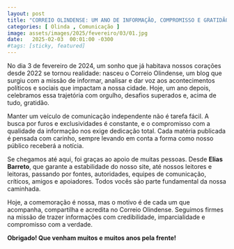 ```yaml
---
layout: post
title: "CORREIO OLINDENSE: UM ANO DE INFORMAÇÃO, COMPROMISSO E GRATIDÃO"
categories: [ Olinda , Comunicação ]
image: assets/images/2025/fevereiro/03/01.jpg
date:   2025-02-03  00:01:00 -0300
#tags: [sticky, featured]
---
```

No dia 3 de fevereiro de 2024, um sonho que já habitava nossos corações desde 2022 se tornou realidade: nasceu o Correio Olindense, um blog que surgiu com a missão de informar, analisar e dar voz aos acontecimentos políticos e sociais que impactam a nossa cidade. Hoje, um ano depois, celebramos essa trajetória com orgulho, desafios superados e, acima de tudo, gratidão.

Manter um veículo de comunicação independente não é tarefa fácil. A busca por furos e exclusividades é constante, e o compromisso com a qualidade da informação nos exige dedicação total. Cada matéria publicada é pensada com carinho, sempre levando em conta a forma como nosso público receberá a notícia.

Se chegamos até aqui, foi graças ao apoio de muitas pessoas. Desde **Elias Barreto**, que garante a estabilidade do nosso site, até nossos leitores e leitoras, passando por fontes, autoridades, equipes de comunicação, críticos, amigos e apoiadores. Todos vocês são parte fundamental da nossa caminhada.

Hoje, a comemoração é nossa, mas o motivo é de cada um que acompanha, compartilha e acredita no Correio Olindense. Seguimos firmes na missão de trazer informações com credibilidade, imparcialidade e compromisso com a verdade.

**Obrigado! Que venham muitos e muitos anos pela frente!**